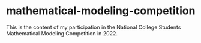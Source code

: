 # mathematical-modeling-competition
This is the content of my participation in the National College Students Mathematical Modeling Competition in 2022.
